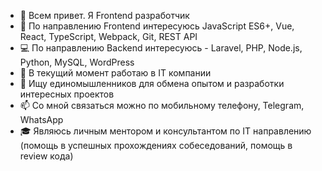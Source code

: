 - 👋 Всем привет. Я Frontend разработчик
- 👀 По направлению Frontend интересуюсь JavaScript ES6+, Vue, React, TypeScript, Webpack, Git, REST API
- 💻 По направлению Backend интересуюсь - Laravel, PHP, Node.js, Python, MySQL, WordPress
- 🌱 В текущий момент работаю в IT компании
- 💞️ Ищу единомышленников для обмена опытом и разработки интересных проектов
- 📫 Со мной связаться можно по мобильному телефону, Telegram, WhatsApp
- 🎓 Являюсь личным ментором и консультантом по IT направлению (помощь в успешных прохождениях собеседований, помощь в review кода)
